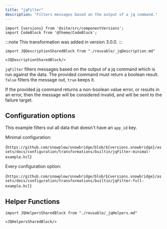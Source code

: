 ```yaml
---
title: "jqFilter"
description: "Filters messages based on the output of a jq command."
---
```


```mdx-code-block
import {versions} from '@site/src/componentVersions';
import CodeBlock from '@theme/CodeBlock';
```

:::note
This transformation was added in version 3.0.0.
:::

```mdx-code-block
import JQDescriptionSharedBlock from "./reusable/_jqDescription.md"

<JQDescriptionSharedBlock/>
```

`jqFilter` filters messages based on the output of a jq command which is run against the data. The provided command must return a boolean result. `false` filters the message out, `true` keeps it.

If the provided jq command returns a non-boolean value error, or results in an error, then the message will be considered invalid, and will be sent to the failure target.

## Configuration options

This example filters out all data that doesn't have an `app_id` key.

Minimal configuration:

<CodeBlock language="hcl" reference>{`
https://github.com/snowplow/snowbridge/blob/${versions.snowbridge}/assets/docs/configuration/transformations/builtin/jqFilter-minimal-example.hcl
`}</CodeBlock>

Every configuration option:

<CodeBlock language="hcl" reference>{`
https://github.com/snowplow/snowbridge/blob/${versions.snowbridge}/assets/docs/configuration/transformations/builtin/jqFilter-full-example.hcl
`}</CodeBlock>

## Helper Functions

```mdx-code-block
import JQHelpersSharedBlock from "./reusable/_jqHelpers.md"

<JQHelpersSharedBlock/>
```

